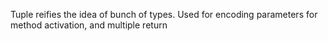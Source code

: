 Tuple reifies the idea of bunch of types. Used for encoding parameters for method activation, and multiple return 